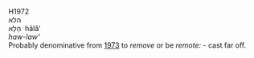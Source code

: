 H1972  
הלא  
הָלָא ‎ hâlâ‘  
*haw-law‘*  
Probably denominative from [1973](h1973) to *remove* or be *remote: -*
cast far off.  
